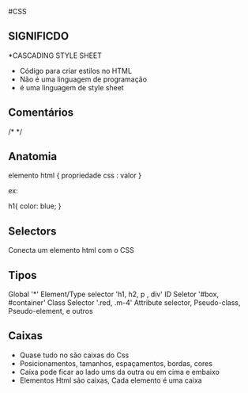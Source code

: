 #CSS
## SIGNIFICDO
  *CASCADING STYLE SHEET
  * Código para criar estilos no HTML
  * Não é uma linguagem de programação
  * é uma linguagem de style sheet

## Comentários

/* */

## Anatomia

elemento html {
  propriedade css : valor
}

ex:

h1{
    color: blue;
}

## Selectors

  Conecta um elemento html com o CSS

  ## Tipos

  Global '*'
  Element/Type selector 'h1, h2, p , div'
  ID Seletor '#box, #container'
  Class Selector '.red, .m-4'
  Attribute selector, Pseudo-class, Pseudo-element, e outros

  ## Caixas

  * Quase tudo no são caixas do Css
  * Posicionamentos, tamanhos, espaçamentos, bordas, cores
  * Caixa pode ficar ao lado ums da outra ou em cima e embaixo
  * Elementos Html são caixas, Cada elemento é uma caixa





